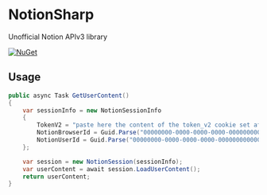 # NotionSharp
Unofficial Notion APIv3 library

[![NuGet][nuget-img]][nuget-link]

[nuget-link]: https://www.nuget.org/packages/Softlion.NotionSharp/
[nuget-img]: https://img.shields.io/nuget/v/Softlion.NotionSharp

## Usage

```csharp
public async Task GetUserContent()
{
    var sessionInfo = new NotionSessionInfo 
    {
        TokenV2 = "paste here the content of the token_v2 cookie set after you logged in notion.so",
        NotionBrowserId = Guid.Parse("00000000-0000-0000-0000-000000000000"), //paste the content of the notion_browser_id cookie
        NotionUserId = Guid.Parse("00000000-0000-0000-0000-000000000000") //paste the content of the notion_user_id cookie
	};

    var session = new NotionSession(sessionInfo);
    var userContent = await session.LoadUserContent();
    return userContent;
}
```

